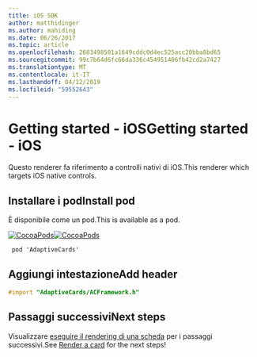 ```yaml
---
title: iOS SDK
author: matthidinger
ms.author: mahiding
ms.date: 06/26/2017
ms.topic: article
ms.openlocfilehash: 2683498501a1649cddc0d4ec525acc20bba8bd65
ms.sourcegitcommit: 99c7b64d6fc66da336c454951406fb42cd2a7427
ms.translationtype: MT
ms.contentlocale: it-IT
ms.lasthandoff: 04/12/2019
ms.locfileid: "59552643"
---
```

# <a name="getting-started---ios"></a><span data-ttu-id="11c43-102">Getting started - iOS</span><span class="sxs-lookup"><span data-stu-id="11c43-102">Getting started - iOS</span></span>

<span data-ttu-id="11c43-103">Questo renderer fa riferimento a controlli nativi di iOS.</span><span class="sxs-lookup"><span data-stu-id="11c43-103">This renderer which targets iOS native controls.</span></span>

## <a name="install-pod"></a><span data-ttu-id="11c43-104">Installare i pod</span><span class="sxs-lookup"><span data-stu-id="11c43-104">Install pod</span></span>

<span data-ttu-id="11c43-105">È disponibile come un pod.</span><span class="sxs-lookup"><span data-stu-id="11c43-105">This is available as a pod.</span></span>

<span data-ttu-id="11c43-106">[![CocoaPods](https://img.shields.io/cocoapods/v/AdaptiveCards.svg)](https://cocoapods.org/pods/AdaptiveCards)</span><span class="sxs-lookup"><span data-stu-id="11c43-106">[![CocoaPods](https://img.shields.io/cocoapods/v/AdaptiveCards.svg)](https://cocoapods.org/pods/AdaptiveCards)</span></span>

```console
 pod 'AdaptiveCards'
```

## <a name="add-header"></a><span data-ttu-id="11c43-107">Aggiungi intestazione</span><span class="sxs-lookup"><span data-stu-id="11c43-107">Add header</span></span>

```objective-c
#import "AdaptiveCards/ACFramework.h"
```

## <a name="next-steps"></a><span data-ttu-id="11c43-108">Passaggi successivi</span><span class="sxs-lookup"><span data-stu-id="11c43-108">Next steps</span></span>

<span data-ttu-id="11c43-109">Visualizzare [eseguire il rendering di una scheda](render-a-card.md) per i passaggi successivi.</span><span class="sxs-lookup"><span data-stu-id="11c43-109">See [Render a card](render-a-card.md) for the next steps!</span></span>